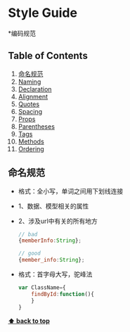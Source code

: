 # Style Guide

*编码规范

## Table of Contents

  1. [命名规范](#命名规范)
  1. [Naming](#naming)
  1. [Declaration](#declaration)
  1. [Alignment](#alignment)
  1. [Quotes](#quotes)
  1. [Spacing](#spacing)
  1. [Props](#props)
  1. [Parentheses](#parentheses)
  1. [Tags](#tags)
  1. [Methods](#methods)
  1. [Ordering](#ordering)

## 命名规范

  - 格式：全小写，单词之间用下划线连接
  - 1、数据、模型相关的属性
  - 2、涉及url中有关的所有地方
    ```javascript
    // bad
    {memberInfo:String};

    // good
    {member_info:String};
    ```

  - 格式：首字母大写，驼峰法


    ```javascript
    var ClassName={
    	findById:function(){
    	}
    }
    ```


**[⬆ back to top](#table-of-contents)**
